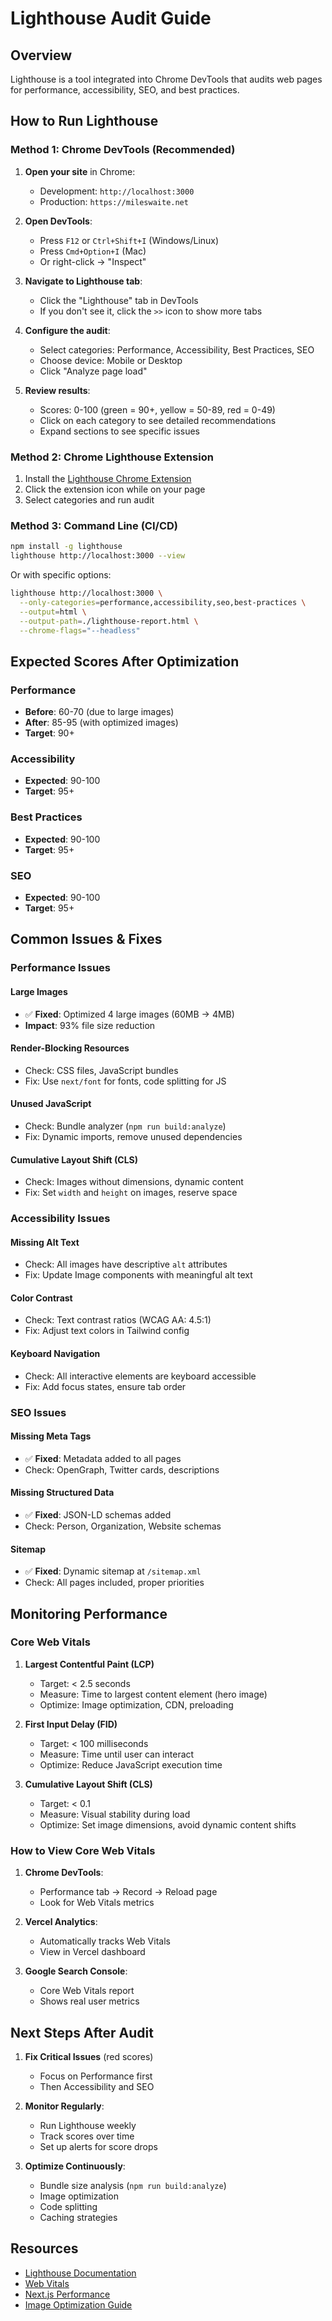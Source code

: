 # Lighthouse Audit Guide

## Overview
Lighthouse is a tool integrated into Chrome DevTools that audits web pages for performance, accessibility, SEO, and best practices.

## How to Run Lighthouse

### Method 1: Chrome DevTools (Recommended)

1. **Open your site** in Chrome:
   - Development: `http://localhost:3000`
   - Production: `https://mileswaite.net`

2. **Open DevTools**:
   - Press `F12` or `Ctrl+Shift+I` (Windows/Linux)
   - Press `Cmd+Option+I` (Mac)
   - Or right-click → "Inspect"

3. **Navigate to Lighthouse tab**:
   - Click the "Lighthouse" tab in DevTools
   - If you don't see it, click the `>>` icon to show more tabs

4. **Configure the audit**:
   - Select categories: Performance, Accessibility, Best Practices, SEO
   - Choose device: Mobile or Desktop
   - Click "Analyze page load"

5. **Review results**:
   - Scores: 0-100 (green = 90+, yellow = 50-89, red = 0-49)
   - Click on each category to see detailed recommendations
   - Expand sections to see specific issues

### Method 2: Chrome Lighthouse Extension

1. Install the [Lighthouse Chrome Extension](https://chrome.google.com/webstore/detail/lighthouse/blipmdconlkpinefehnmjammfjpmpbjk)
2. Click the extension icon while on your page
3. Select categories and run audit

### Method 3: Command Line (CI/CD)

```bash
npm install -g lighthouse
lighthouse http://localhost:3000 --view
```

Or with specific options:
```bash
lighthouse http://localhost:3000 \
  --only-categories=performance,accessibility,seo,best-practices \
  --output=html \
  --output-path=./lighthouse-report.html \
  --chrome-flags="--headless"
```

## Expected Scores After Optimization

### Performance
- **Before**: 60-70 (due to large images)
- **After**: 85-95 (with optimized images)
- **Target**: 90+

### Accessibility
- **Expected**: 90-100
- **Target**: 95+

### Best Practices
- **Expected**: 90-100
- **Target**: 95+

### SEO
- **Expected**: 90-100
- **Target**: 95+

## Common Issues & Fixes

### Performance Issues

#### Large Images
- ✅ **Fixed**: Optimized 4 large images (60MB → 4MB)
- **Impact**: 93% file size reduction

#### Render-Blocking Resources
- Check: CSS files, JavaScript bundles
- Fix: Use `next/font` for fonts, code splitting for JS

#### Unused JavaScript
- Check: Bundle analyzer (`npm run build:analyze`)
- Fix: Dynamic imports, remove unused dependencies

#### Cumulative Layout Shift (CLS)
- Check: Images without dimensions, dynamic content
- Fix: Set `width` and `height` on images, reserve space

### Accessibility Issues

#### Missing Alt Text
- Check: All images have descriptive `alt` attributes
- Fix: Update Image components with meaningful alt text

#### Color Contrast
- Check: Text contrast ratios (WCAG AA: 4.5:1)
- Fix: Adjust text colors in Tailwind config

#### Keyboard Navigation
- Check: All interactive elements are keyboard accessible
- Fix: Add focus states, ensure tab order

### SEO Issues

#### Missing Meta Tags
- ✅ **Fixed**: Metadata added to all pages
- Check: OpenGraph, Twitter cards, descriptions

#### Missing Structured Data
- ✅ **Fixed**: JSON-LD schemas added
- Check: Person, Organization, Website schemas

#### Sitemap
- ✅ **Fixed**: Dynamic sitemap at `/sitemap.xml`
- Check: All pages included, proper priorities

## Monitoring Performance

### Core Web Vitals

1. **Largest Contentful Paint (LCP)**
   - Target: < 2.5 seconds
   - Measure: Time to largest content element (hero image)
   - Optimize: Image optimization, CDN, preloading

2. **First Input Delay (FID)**
   - Target: < 100 milliseconds
   - Measure: Time until user can interact
   - Optimize: Reduce JavaScript execution time

3. **Cumulative Layout Shift (CLS)**
   - Target: < 0.1
   - Measure: Visual stability during load
   - Optimize: Set image dimensions, avoid dynamic content shifts

### How to View Core Web Vitals

1. **Chrome DevTools**:
   - Performance tab → Record → Reload page
   - Look for Web Vitals metrics

2. **Vercel Analytics**:
   - Automatically tracks Web Vitals
   - View in Vercel dashboard

3. **Google Search Console**:
   - Core Web Vitals report
   - Shows real user metrics

## Next Steps After Audit

1. **Fix Critical Issues** (red scores)
   - Focus on Performance first
   - Then Accessibility and SEO

2. **Monitor Regularly**:
   - Run Lighthouse weekly
   - Track scores over time
   - Set up alerts for score drops

3. **Optimize Continuously**:
   - Bundle size analysis (`npm run build:analyze`)
   - Image optimization
   - Code splitting
   - Caching strategies

## Resources

- [Lighthouse Documentation](https://developers.google.com/web/tools/lighthouse)
- [Web Vitals](https://web.dev/vitals/)
- [Next.js Performance](https://nextjs.org/docs/app/building-your-application/optimizing)
- [Image Optimization Guide](https://nextjs.org/docs/app/building-your-application/optimizing/images)


